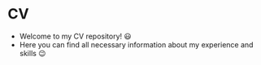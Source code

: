 # CV
- Welcome to my CV repository! :smiley: 
- Here you can find all necessary information about my experience and skills :wink: 
